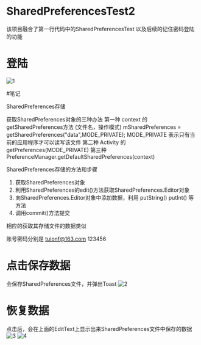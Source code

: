 # SharedPreferencesTest2
该项目融合了第一行代码中的SharedPreferencesTest 以及后续的记住密码登陆的功能

# 登陆
![1](https://github.com/tuionf/SharedPreferencesTest2/blob/master/art/1.png)

#笔记

SharedPreferences存储

获取SharedPreferences对象的三种办法
       第一种 context 的getSharedPreferences方法 (文件名，操作模式)
        mSharedPreferences = getSharedPreferences("data",MODE_PRIVATE);
        MODE_PRIVATE 表示只有当前的应用程序才可以读写该文件
        第二种  Activity 的 getPreferences(MODE_PRIVATE)
        第三种  PreferenceManager.getDefaultSharedPreferences(context)
        
SharedPreferences存储的方法和步骤
1. 获取SharedPreferences对象
2. 利用SharedPreferences的edit()方法获取SharedPreferences.Editor对象
3. 向SharedPreferences.Editor对象中添加数据，利用 putString() putInt() 等方法
4. 调用commit()方法提交 

相应的获取其存储文件的数据类似

账号密码分别是 tuionf@163.com    123456

# 点击保存数据

会保存SharedPreferences文件，并弹出Toast
![2](https://github.com/tuionf/SharedPreferencesTest2/blob/master/art/2.png)

# 恢复数据
点击后，会在上面的EditText上显示出来SharedPreferences文件中保存的数据
![3](https://github.com/tuionf/SharedPreferencesTest2/blob/master/art/3.png)
![4](https://github.com/tuionf/SharedPreferencesTest2/blob/master/art/4.png)

